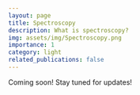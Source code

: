 ```yaml
---
layout: page
title: Spectroscopy
description: What is spectroscopy?
img: assets/img/Spectroscopy.png
importance: 1
category: light
related_publications: false
---
```


Coming soon! Stay tuned for updates!